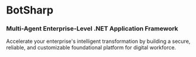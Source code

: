 # BotSharp
### Multi-Agent Enterprise-Level .NET Application Framework
Accelerate your enterprise's intelligent transformation by building a secure, reliable, and customizable foundational platform for digital workforce.
